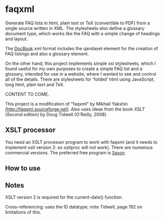 faqxml
======

Generate FAQ lists in html, plain text or TeX (convertible to PDF) from a single source written in XML. The stylesheets also define a glossary document type, which works like the FAQ with a simple change of headings and layout.

The [DocBook](http://sourceforge.net/projects/docbook/) xml format includes the qandaset element for the creation of FAQ listings and also a glossary element. 

On the other hand, this project implements simple xsl stylesheets, which I found useful for my own purposes to create a simple FAQ list and a glossary, intended for use in a website, where I wanted to see and control all of the details. There are stylesheets for 'folded' html using JavaScript, long html, plain text and TeX. 


CONTENT TO COME.

This project is a modification of "faqxml" by Mikhail Yakshin [http://faqxml.sourceforge.net]. Also uses ideas from the book *XSLT (Second edition)* by Doug Tidwell (O'Reilly, 2008).


XSLT processor
--------------

You need an XSLT processor program to work with faqxml (and it needs to implement xslt version 2: so xsltproc will not work). There are numerous commercial versions. The preferred free program is [Saxon](http://saxon.sourceforge.net/).


How to use
----------




Notes
-----

XSLT version 2 is required for the current-date() function.

Cross-referencing: uses the ID datatype; note Tidwell, page 192 on limitations of this.